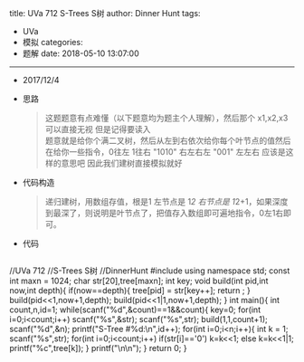 title: UVa 712 S-Trees S树
author: Dinner Hunt
tags:
  - UVa
  - 模拟
categories:
  - 题解
date: 2018-05-10 13:07:00
---
* 2017/12/4   
 * 思路  
	>这题题意有点难懂（以下题意均为题主个人理解），然后那个 x1,x2,x3可以直接无视 但是记得要读入  
	题意就是给你个满二叉树，然后从左到右依次给你每个叶节点的值然后在给你一些指令，0往左 1往右  "1010" 右左右左  "001" 左左右  应该是这样的意思吧  因此我们建树直接模拟就好
    
    <!--more-->
 * 代码构造
	>递归建树，用数组存值，根是1 左节点是 1*2 右节点是 1*2+1，如果深度到最深了，则说明是叶节点了，把值存入数组即可遍地指令，0左1右即可。
  
 * 代码
		
	```cpp
//UVa 712
//S-Trees S树
//DinnerHunt
#include <cstdio>
using namespace std;
const int maxn  = 1024;
char str[20],tree[maxn];
int key;
void build(int pid,int now,int depth){
    if(now==depth){
        tree[pid] = str[key++];
        return ;
    }
    build(pid<<1,now+1,depth);
    build(pid<<1|1,now+1,depth);
}
int main(){
    int count,n,id=1;
    while(scanf("%d",&count)==1&&count){
        key=0;
        for(int i=0;i<count;i++)
            scanf("%s",&str);
        scanf("%s",str);
        build(1,1,count+1);
        scanf("%d",&n);
        printf("S-Tree #%d:\n",id++);
        for(int i=0;i<n;i++){
            int k = 1;
            scanf("%s",str);
            for(int i=0;i<count;i++)
                if(str[i]=='0')
                    k=k<<1;
                else
                    k=k<<1|1;
            printf("%c",tree[k]);
        }
        printf("\n\n");
    }
    return 0;
}
 ```